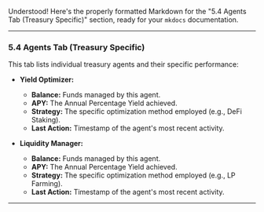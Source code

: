 Understood! Here's the properly formatted Markdown for the "5.4 Agents Tab (Treasury Specific)" section, ready for your `mkdocs` documentation.

---

### 5.4 Agents Tab (Treasury Specific)

This tab lists individual treasury agents and their specific performance:

- **Yield Optimizer:**

  - **Balance:** Funds managed by this agent.
  - **APY:** The Annual Percentage Yield achieved.
  - **Strategy:** The specific optimization method employed (e.g., DeFi Staking).
  - **Last Action:** Timestamp of the agent's most recent activity.

- **Liquidity Manager:**
  - **Balance:** Funds managed by this agent.
  - **APY:** The Annual Percentage Yield achieved.
  - **Strategy:** The specific optimization method employed (e.g., LP Farming).
  - **Last Action:** Timestamp of the agent's most recent activity.

---

